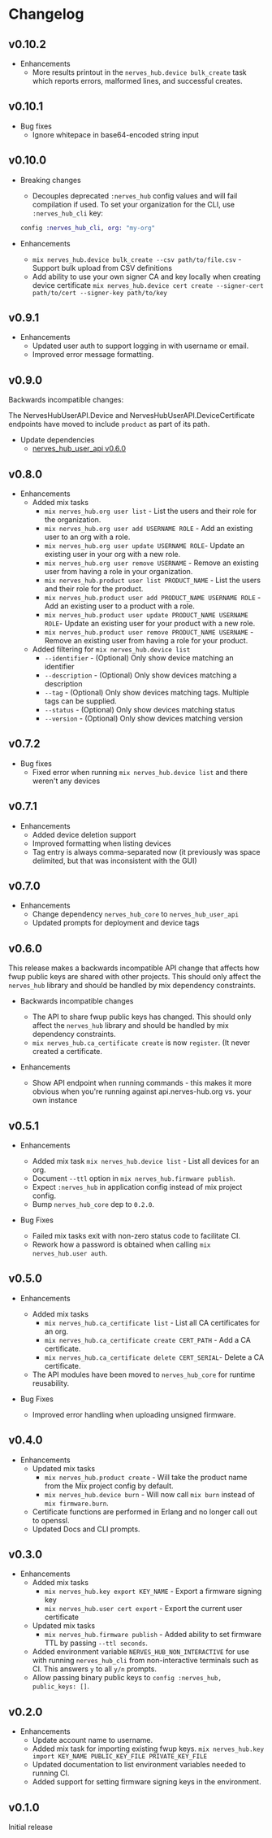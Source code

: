 # Changelog

## v0.10.2

* Enhancements
  * More results printout in the `nerves_hub.device bulk_create` task which reports
    errors, malformed lines, and successful creates.

## v0.10.1

* Bug fixes
  * Ignore whitepace in base64-encoded string input

## v0.10.0

* Breaking changes
  * Decouples deprecated `:nerves_hub` config values and will fail compilation if used.
  To set your organization for the CLI, use `:nerves_hub_cli` key:
  ```elixir
  config :nerves_hub_cli, org: "my-org"
  ```

* Enhancements
  * `mix nerves_hub.device bulk_create --csv path/to/file.csv` - Support bulk upload
  from CSV definitions
  * Add ability to use your own signer CA and key locally when creating device certificate
  `mix nerves_hub.device cert create --signer-cert path/to/cert --signer-key path/to/key`

## v0.9.1

* Enhancements
  * Updated user auth to support logging in with username or email.
  * Improved error message formatting.

## v0.9.0

Backwards incompatible changes:

The NervesHubUserAPI.Device and NervesHubUserAPI.DeviceCertificate endpoints
have moved to include `product` as part of its path.

* Update dependencies
  * [nerves_hub_user_api v0.6.0](https://github.com/nerves-hub/nerves_hub_user_api/releases/tag/v0.6.0)

## v0.8.0

* Enhancements
  * Added mix tasks
    * `mix nerves_hub.org user list` - List the users and their role for the
      organization.
    * `mix nerves_hub.org user add USERNAME ROLE` - Add an existing user to an
      org with a role.
    * `mix nerves_hub.org user update USERNAME ROLE`- Update an existing user
      in your org with a new role.
    * `mix nerves_hub.org user remove USERNAME` - Remove an existing user from
      having a role in your organization.
    * `mix nerves_hub.product user list PRODUCT_NAME` - List the users and their
      role for the product.
    * `mix nerves_hub.product user add PRODUCT_NAME USERNAME ROLE` - Add an
      existing user to a product with a role.
    * `mix nerves_hub.product user update PRODUCT_NAME USERNAME ROLE`- Update an
      existing user for your product with a new role.
    * `mix nerves_hub.product user remove PRODUCT_NAME USERNAME` - Remove an
      existing user from having a role for your product.
  * Added filtering for `mix nerves_hub.device list`
    * `--identifier` - (Optional) Only show device matching an identifier
    * `--description` - (Optional) Only show devices matching a description
    * `--tag` - (Optional) Only show devices matching tags. Multiple tags can be
    supplied.
    * `--status` - (Optional) Only show devices matching status
    * `--version` - (Optional) Only show devices matching version

## v0.7.2

* Bug fixes
  * Fixed error when running `mix nerves_hub.device list` and there weren't any
    devices

## v0.7.1

* Enhancements
  * Added device deletion support
  * Improved formatting when listing devices
  * Tag entry is always comma-separated now (it previously was space
    delimited, but that was inconsistent with the GUI)

## v0.7.0

* Enhancements
  * Change dependency `nerves_hub_core` to `nerves_hub_user_api`
  * Updated prompts for deployment and device tags

## v0.6.0

This release makes a backwards incompatible API change that affects
how fwup public keys are shared with other projects. This should
only affect the `nerves_hub` library and should be handled by mix dependency
constraints.

* Backwards incompatible changes
  * The API to share fwup public keys has changed. This should only affect the
    `nerves_hub` library and should be handled by mix dependency constraints.
  * `mix nerves_hub.ca_certificate create` is now `register`. (It never created
    a certificate.

* Enhancements
  * Show API endpoint when running commands - this makes it more obvious when
    you're running against api.nerves-hub.org vs. your own instance

## v0.5.1

* Enhancements
  * Added mix task `mix nerves_hub.device list` - List all devices for an org.
  * Document `--ttl` option in `mix nerves_hub.firmware publish`.
  * Expect `:nerves_hub` in application config instead of mix project config.
  * Bump `nerves_hub_core` dep to `0.2.0`.

* Bug Fixes
  * Failed mix tasks exit with non-zero status code to facilitate CI.
  * Rework how a password is obtained when calling `mix nerves_hub.user auth`.

## v0.5.0

* Enhancements
  * Added mix tasks
    * `mix nerves_hub.ca_certificate list` - List all CA certificates for an org.
    * `mix nerves_hub.ca_certificate create CERT_PATH` - Add a CA certificate.
    * `mix nerves_hub.ca_certificate delete CERT_SERIAL`- Delete a CA certificate.
  * The API modules have been moved to `nerves_hub_core` for runtime reusability.

* Bug Fixes
  * Improved error handling when uploading unsigned firmware.

## v0.4.0

* Enhancements
  * Updated mix tasks
    * `mix nerves_hub.product create` - Will take the product name from the
      Mix project config by default.
    * `mix nerves_hub.device burn` - Will now call `mix burn` instead of
      `mix firmware.burn`.
  * Certificate functions are performed in Erlang and no longer call out to
    openssl.
  * Updated Docs and CLI prompts.

## v0.3.0

* Enhancements
  * Added mix tasks
    * `mix nerves_hub.key export KEY_NAME` - Export a firmware signing key
    * `mix nerves_hub.user cert export` - Export the current user certificate
  * Updated mix tasks
    * `mix nerves_hub.firmware publish` - Added ability to set firmware TTL by
      passing `--ttl seconds`.
  * Added environment variable `NERVES_HUB_NON_INTERACTIVE` for use with running
    `nerves_hub_cli` from non-interactive terminals such as CI. This answers `y`
    to all `y/n` prompts.
  * Allow passing binary public keys to `config :nerves_hub, public_keys: []`.

## v0.2.0

* Enhancements
  * Update account name to username.
  * Added mix task for importing existing fwup keys.
    `mix nerves_hub.key import KEY_NAME PUBLIC_KEY_FILE PRIVATE_KEY_FILE`
  * Updated documentation to list environment variables needed to running CI.
  * Added support for setting firmware signing keys in the environment.

## v0.1.0

Initial release
